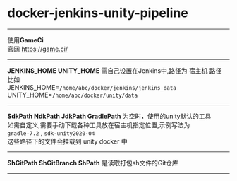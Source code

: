 # docker-jenkins-unity-pipeline

***

使用**GameCi**  
官网 <https://game.ci/>

***

**JENKINS_HOME UNITY_HOME** 需自己设置在Jenkins中,路径为 宿主机 路径  
比如  
JENKINS_HOME=`/home/abc/docker/jenkins/jenkins_data`  
UNITY_HOME=`/home/abc/docker/unity/data`  

***

**SdkPath NdkPath JdkPath GradlePath** 为空时，使用的unity默认的工具  
如需自定义,需要手动下载各种工具放在宿主机指定位置,示例写法为  
`gradle-7.2` , `sdk-unity2020-04`  
这些路径下的文件会挂载到 unity docker 中  

***

**ShGitPath ShGitBranch ShPath** 是读取打包sh文件的Git仓库

***
